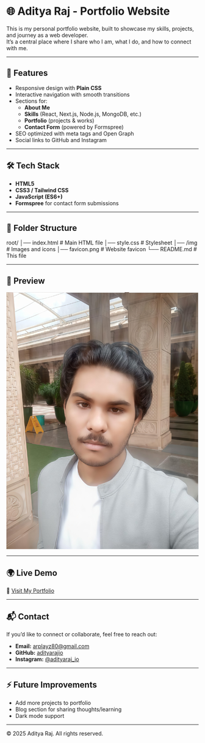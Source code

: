 # 🌐 Aditya Raj - Portfolio Website

This is my personal portfolio website, built to showcase my skills, projects, and journey as a web developer.  
It’s a central place where I share who I am, what I do, and how to connect with me.

---

## 🚀 Features
- Responsive design with **Plain CSS**
- Interactive navigation with smooth transitions
- Sections for:
  - **About Me**
  - **Skills** (React, Next.js, Node.js, MongoDB, etc.)
  - **Portfolio** (projects & works)
  - **Contact Form** (powered by Formspree)
- SEO optimized with meta tags and Open Graph
- Social links to GitHub and Instagram

---

## 🛠️ Tech Stack
- **HTML5**
- **CSS3 / Tailwind CSS**
- **JavaScript (ES6+)**
- **Formspree** for contact form submissions

---

## 📂 Folder Structure
root/
│── index.html # Main HTML file
│── style.css # Stylesheet
│── /img # Images and icons
│── favicon.png # Website favicon
└── README.md # This file

---

## 📸 Preview
![Portfolio Preview](img/profile.jpg)

---

## 🌍 Live Demo
🔗 [Visit My Portfolio](https://adityarajio.github.io)  

---

## 📬 Contact
If you’d like to connect or collaborate, feel free to reach out:

- **Email:** arplayz80@gmail.com  
- **GitHub:** [adityarajio](https://github.com/adityarajio)  
- **Instagram:** [@adityaraj_io](http://instagram.com/adityaraj_io/)  

---

## ⚡ Future Improvements
- Add more projects to portfolio
- Blog section for sharing thoughts/learning
- Dark mode support

---

© 2025 Aditya Raj. All rights reserved.